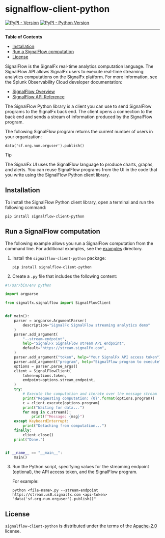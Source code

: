 # signalflow-client-python

[![PyPI - Version](https://img.shields.io/pypi/v/signalflow-client-python.svg)](https://pypi.org/project/signalflow-client-python)
[![PyPI - Python Version](https://img.shields.io/pypi/pyversions/signalflow-client-python.svg)](https://pypi.org/project/signalflow-client-python)

-----

**Table of Contents**

- [Installation](#installation)
- [Run a SignalFlow computation](#run-a-signalflow-computation)
- [License](#license)

SignalFlow is the SignalFx real-time analytics computation language. The SignalFlow
API allows SignalFx users to execute real-time streaming analytics computations on
the SignalFx platform. For more information, see the Splunk Observability Cloud
developer documentation:

* [SignalFlow Overview](https://dev.splunk.com/observability/docs/signalflow/)
* [SignalFlow API Reference](https://dev.splunk.com/observability/reference/api/signalflow/latest)

The SignalFlow Python library is a client you can use to send SignalFlow programs
to the SignalFx back end. The client opens a connection to the back end and sends
a stream of information produced by the SignalFlow program.

The following SignalFlow program returns the current number of users in your
organization:

```console
data('sf.org.num.orguser').publish()
```

> [!TIP]
> The SignalFx UI uses the SignalFlow language to produce charts, graphs,
> and alerts. You can reuse SignalFlow programs from the UI in the code that you
> write using the SignalFlow Python client library.

## Installation

To install the SignalFlow Python client library, open a terminal and run the
following command:

```console
pip install signalflow-client-python
```

## Run a SignalFlow computation

The following example allows you run a SignalFlow computation from the command
line. For additional examples, see the [examples](./examples) directory.

1. Install the `signalflow-client-python` package:

   ```console
   pip install signalflow-client-python
   ```

2. Create a `.py` file that includes the following content:

```python
#!/usr/bin/env python

import argparse

from signalfx.signalflow import SignalFlowClient


def main():
    parser = argparse.ArgumentParser(
        description="SignalFx SignalFlow streaming analytics demo"
    )
    parser.add_argument(
        "--stream-endpoint",
        help="SignalFx SignalFlow stream API endpoint",
        default="https://stream.signalfx.com",
    )
    parser.add_argument("token", help="Your SignalFx API access token")
    parser.add_argument("program", help="SignalFlow program to execute")
    options = parser.parse_args()
    client = SignalFlowClient(
        token=options.token,
        endpoint=options.stream_endpoint,
    )
    try:
        # Execute the computation and iterate over the message stream
        print("Requesting computation: {0}".format(options.program))
        c = client.execute(options.program)
        print("Waiting for data...")
        for msg in c.stream():
            print(f"Message: {msg}")
    except KeyboardInterrupt:
        print("Detaching from computation...")
    finally:
        client.close()
    print("Done.")


if __name__ == "__main__":
    main()
```

3. Run the Python script, specifying values for the streaming endpoint (optional), the API access token, and the SignalFlow program.

   For example:

   ```console
   python <file-name>.py --stream-endpoint https://stream.us0.signalfx.com <api-token> "data('sf.org.num.orguser').publish()"
   ```

## License

`signalflow-client-python` is distributed under the terms of the [Apache-2.0](https://spdx.org/licenses/Apache-2.0.html) license.
